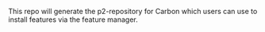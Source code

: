 This repo will generate the p2-repository for Carbon which users can use to install features via the feature manager.
